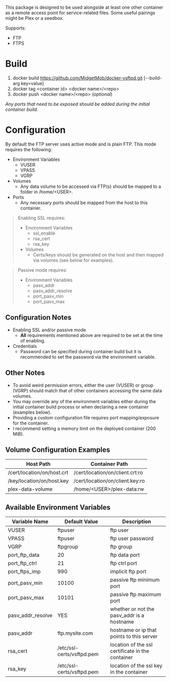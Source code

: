 This package is designed to be used alongside at least one other container as a remote access point for service-related files. Some useful pairings might be Plex or a seedbox.

Supports:
* FTP
* FTPS 

# Build
1. docker build https://github.com/MidgetMob/docker-vsftpd.git [--build-arg key=value]  
3. docker tag \<container id> \<docker name>/\<repo>  
3. docker push \<docker name>/\<repo> (*optional*)  

*Any ports that need to be exposed should be added during the initial container build.*

# Configuration
By default the FTP server uses active mode and is plain FTP. This mode requires the following:
* Environment Variables
  * VUSER
  * VPASS
  * VGRP
* Volumes
  * Any data volume to be accessed via FTP(s) should be mapped to a folder in /home/\<USER>.
* Ports
  * Any necessary ports should be mapped from the host to this container.
  
> Enabling SSL requires:
> * Environment Variables
>   * ssl_enable
>   * rsa_cert
>   * rsa_key
> * Volumes
>   * Certs/keys should be generated on the host and then mapped via volumes (see below for examples).


> Passive mode requires:
> * Environment Variables
>   * pasv_addr
>   * pasv_addr_resolve
>   * port_pasv_min
>   * port_pasv_max

## Configuration Notes
* Enabling SSL and/or passive mode
  * **All** requirements mentioned above are required to be set at the time of enabling.
* Credentials
  * Password can be specified during container build but it is recommended to set the password via the environment variable.

## Other Notes
* To avoid weird permission errors, either the user (VUSER) or group (VGRP) should match that of other containers accessing the same data volumes.
* You may override any of the environment variables either during the initial container build process or when declaring a new container (examples below).
* Providing a custom configuration file requires port mapping/exposure for the container.
* I recommend setting a memory limit on the deployed container (200 MiB).

## Volume Configuration Examples
Host Path | Container Path
--------- | --------------
/cert/location/on/host.crt | /cert/location/on/client.crt:ro
/key/location/on/host.key | /cert/location/on/client.key:ro
plex-data-volume | /home/\<USER>/plex-data:rw

## Available Environment Variables
Variable Name | Default Value | Description
------------- | ------------- | -----------
VUSER | ftpuser | ftp user  
VPASS | ftpuser | ftp user password  
VGRP | ftpgroup | ftp group  
port_ftp_data | 20 | ftp data port 
port_ftp_ctrl | 21 | ftp ctrl port  
port_ftps_imp | 990 | implicit ftp port  
port_pasv_min | 10100 | passive ftp minimum port  
port_pasv_max | 10101 | passive ftp maximum port
pasv_addr_resolve | YES | whether or not the pasv_addr is a hostname
pasv_addr | ftp.mysite.com | hostname or ip that points to this server  
rsa_cert | /etc/ssl-certs/vsftpd.pem | location of the ssl certificate in the container  
rsa_key | /etc/ssl-certs/vsftpd.pem | location of the ssl key in the container
